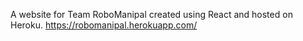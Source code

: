 A website for Team RoboManipal created using React and hosted on Heroku.
https://robomanipal.herokuapp.com/

